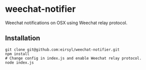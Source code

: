 weechat-notifier
================

Weechat notifications on OSX using Weechat relay protocol.


## Installation

    git clone git@github.com:eirsyl/weechat-notifier.git
    npm install 
    # Change config in index.js and enable Weechat relay protocol.
    node index.js

